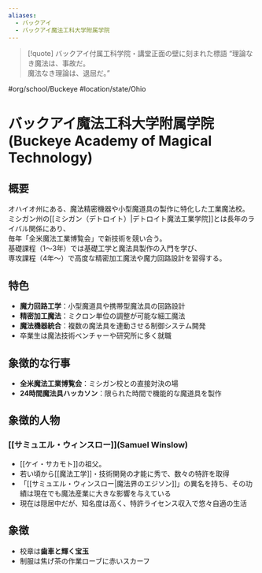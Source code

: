 ```yaml
---
aliases:
  - バックアイ
  - バックアイ魔法工科大学附属学院
---
```

>[!quote] バックアイ付属工科学院・講堂正面の壁に刻まれた標語
“理論なき魔法は、事故だ。  
>魔法なき理論は、退屈だ。”  

#org/school/Buckeye #location/state/Ohio  
# バックアイ魔法工科大学附属学院 (Buckeye Academy of Magical Technology)

## 概要
オハイオ州にある、魔法精密機器や小型魔道具の製作に特化した工業魔法校。  
ミシガン州の[[ミシガン（デトロイト）|デトロイト魔法工業学院]]とは長年のライバル関係にあり、  
毎年「全米魔法工業博覧会」で新技術を競い合う。  
基礎課程（1〜3年）では基礎工学と魔法具製作の入門を学び、  
専攻課程（4年〜）で高度な精密加工魔法や魔力回路設計を習得する。

## 特色
- **魔力回路工学**：小型魔道具や携帯型魔法具の回路設計  
- **精密加工魔法**：ミクロン単位の調整が可能な細工魔法  
- **魔法機器統合**：複数の魔法具を連動させる制御システム開発  
- 卒業生は魔法技術ベンチャーや研究所に多く就職

## 象徴的な行事
- **全米魔法工業博覧会**：ミシガン校との直接対決の場  
- **24時間魔法具ハッカソン**：限られた時間で機能的な魔道具を製作

## 象徴的人物
### [[サミュエル・ウィンスロー]](Samuel Winslow)
 - [[ケイ・サカモト]]の祖父。
 - 若い頃から[[魔法工学]]・技術開発の才能に秀で、数々の特許を取得
- 「[[サミュエル・ウィンスロー|魔法界のエジソン]]」の異名を持ち、その功績は現在でも魔法産業に大きな影響を与えている
- 現在は隠居中だが、知名度は高く、特許ライセンス収入で悠々自適の生活

## 象徴
- 校章は**歯車と輝く宝玉**
- 制服は焦げ茶の作業ローブに赤いスカーフ
